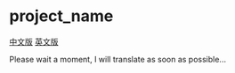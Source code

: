 # project_name
[中文版](./README_CN.md) [英文版](./README_EN.md)

Please wait a moment, I will translate as soon as possible...  
